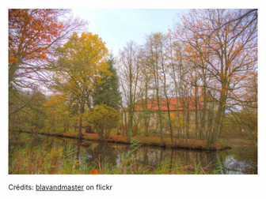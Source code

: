 ![Eva](/images/2023-01-15.jpg)

Crédits: [blavandmaster](https://www.flickr.com/people/blavandmaster/) on flickr